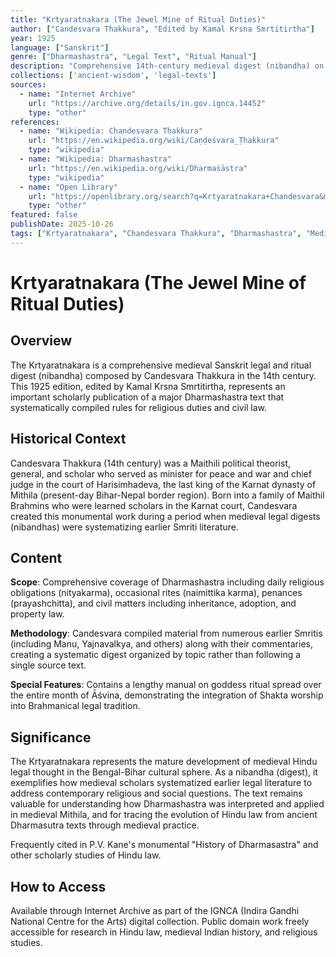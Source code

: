 ```yaml
---
title: "Krtyaratnakara (The Jewel Mine of Ritual Duties)"
author: ["Candesvara Thakkura", "Edited by Kamal Krsna Smrtitirtha"]
year: 1925
language: ["Sanskrit"]
genre: ["Dharmashastra", "Legal Text", "Ritual Manual"]
description: "Comprehensive 14th-century medieval digest (nibandha) on Dharmashastra covering religious and civil law according to Smriti tradition. Systematically organizes rules for daily rituals (nityakarma), occasional rites (naimittika), penance (prayashchitta), inheritance, and adoption. Compiled from numerous earlier Smritis and commentaries, providing invaluable source for understanding medieval Hindu legal thought and ritual practice in the Bengal-Bihar region."
collections: ['ancient-wisdom', 'legal-texts']
sources:
  - name: "Internet Archive"
    url: "https://archive.org/details/in.gov.ignca.14452"
    type: "other"
references:
  - name: "Wikipedia: Chandesvara Thakkura"
    url: "https://en.wikipedia.org/wiki/Caṇḍeśvara_Ṭhakkura"
    type: "wikipedia"
  - name: "Wikipedia: Dharmashastra"
    url: "https://en.wikipedia.org/wiki/Dharmaśāstra"
    type: "wikipedia"
  - name: "Open Library"
    url: "https://openlibrary.org/search?q=Krtyaratnakara+Chandesvara&mode=everything"
    type: "other"
featured: false
publishDate: 2025-10-26
tags: ["Krtyaratnakara", "Chandesvara Thakkura", "Dharmashastra", "Medieval law", "Hindu law", "Smriti tradition", "Ritual texts", "Mithila", "14th century", "Legal digest", "Civil law", "Religious duties", "Penance", "Inheritance law"]
---
```


# Krtyaratnakara (The Jewel Mine of Ritual Duties)

## Overview

The Krtyaratnakara is a comprehensive medieval Sanskrit legal and ritual digest (nibandha) composed by Candesvara Thakkura in the 14th century. This 1925 edition, edited by Kamal Krsna Smrtitirtha, represents an important scholarly publication of a major Dharmashastra text that systematically compiled rules for religious duties and civil law.

## Historical Context

Candesvara Thakkura (14th century) was a Maithili political theorist, general, and scholar who served as minister for peace and war and chief judge in the court of Harisimhadeva, the last king of the Karnat dynasty of Mithila (present-day Bihar-Nepal border region). Born into a family of Maithil Brahmins who were learned scholars in the Karnat court, Candesvara created this monumental work during a period when medieval legal digests (nibandhas) were systematizing earlier Smriti literature.

## Content

**Scope**: Comprehensive coverage of Dharmashastra including daily religious obligations (nityakarma), occasional rites (naimittika karma), penances (prayashchitta), and civil matters including inheritance, adoption, and property law.

**Methodology**: Candesvara compiled material from numerous earlier Smritis (including Manu, Yajnavalkya, and others) along with their commentaries, creating a systematic digest organized by topic rather than following a single source text.

**Special Features**: Contains a lengthy manual on goddess ritual spread over the entire month of Āśvina, demonstrating the integration of Shakta worship into Brahmanical legal tradition.

## Significance

The Krtyaratnakara represents the mature development of medieval Hindu legal thought in the Bengal-Bihar cultural sphere. As a nibandha (digest), it exemplifies how medieval scholars systematized earlier legal literature to address contemporary religious and social questions. The text remains valuable for understanding how Dharmashastra was interpreted and applied in medieval Mithila, and for tracing the evolution of Hindu law from ancient Dharmasutra texts through medieval practice.

Frequently cited in P.V. Kane's monumental "History of Dharmasastra" and other scholarly studies of Hindu law.

## How to Access

Available through Internet Archive as part of the IGNCA (Indira Gandhi National Centre for the Arts) digital collection. Public domain work freely accessible for research in Hindu law, medieval Indian history, and religious studies.
